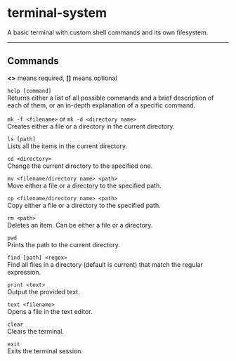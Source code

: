 # terminal-system
A basic terminal with custom shell commands and its own filesystem.

---

## Commands
**<>** means required, **[]** means optional

`help [command]`
<br>
Returns either a list of all possible commands and a brief description of each of them, or an in-depth explanation of a specific command.

`mk -f <filename>` or `mk -d <directory name>`
<br>
Creates either a file or a directory in the current directory.

`ls [path]`
<br>
Lists all the items in the current directory.

`cd <directory>`
<br>
Change the current directory to the specified one.

`mv <filename/directory name> <path>`
<br>
Move either a file or a directory to the specified path.

`cp <filename/directory name> <path>`
<br>
Copy either a file or a directory to the specified path.

`rm <path>`
<br>
Deletes an item. Can be either a file or a directory.

`pwd`
<br>
Prints the path to the current directory.

`find [path] <regex>`
<br>
Find all files in a directory (default is current) that match the regular expression.

`print <text>`
<br>
Output the provided text.

`text <filename>`
<br>
Opens a file in the text editor.

`clear`
<br>
Clears the terminal.

`exit`
<br>
Exits the terminal session.